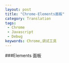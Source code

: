 ```yaml
---
layout: post
title: "Chrome-Elements面板"
category: Translation
tags:
 - Chrome
 - Javascript
 - Debug
keywords: Chrome,调试工具
---
```

###Elements 面板

